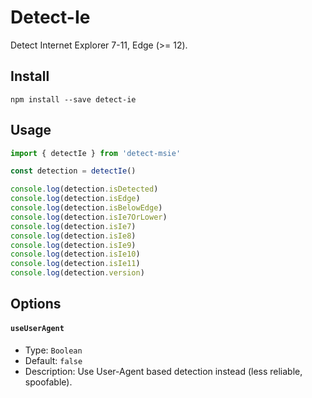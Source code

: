 # Detect-Ie
Detect Internet Explorer 7-11, Edge (>= 12).
## Install
```
npm install --save detect-ie
```
## Usage
```js
import { detectIe } from 'detect-msie'

const detection = detectIe()

console.log(detection.isDetected)
console.log(detection.isEdge)
console.log(detection.isBelowEdge)
console.log(detection.isIe7OrLower)
console.log(detection.isIe7)
console.log(detection.isIe8)
console.log(detection.isIe9)
console.log(detection.isIe10)
console.log(detection.isIe11)
console.log(detection.version)
```
## Options

#### `useUserAgent`
* Type: `Boolean`
* Default: `false`
* Description: Use User-Agent based detection instead (less reliable, spoofable).